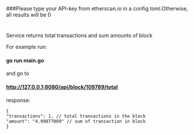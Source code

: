 ###Please type your API-key from etherscan.io in a config.toml.Otherwise, all results will be 0

#
Service returns total transactions and sum amounts of block <br/>

For example run: 
#### go run main.go
and go to 
#### http://127.0.0.1:8080/api/block/109789/total
response:
```json5
{
"transactions": 1, // total transactions in the block
"amount": "4.99877009" // sum of transaction in block
}
```

